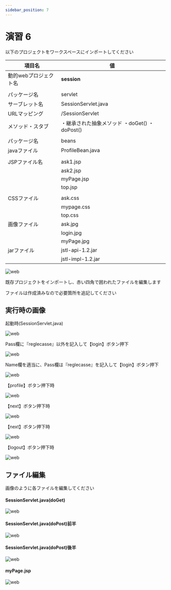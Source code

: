 ```yaml
---
sidebar_position: 7
---
```


# 演習 6

以下のプロジェクトをワークスペースにインポートしてください

| 項目名 | 値 |
| --- | --- |
| 動的webプロジェクト名 | **session** |
|||
| パッケージ名 | servlet |
| サーブレット名 | SessionServlet.java |
| URLマッピング | /SessionServlet |
| メソッド・スタブ | ・継承された抽象メソッド ・doGet() ・doPost() |
|||
| パッケージ名 | beans |
| javaファイル | ProfileBean.java |
|||
| JSPファイル名 | ask1.jsp |
| | ask2.jsp |
| | myPage.jsp |
| | top.jsp |
|||
| CSSファイル | ask.css |
| | mypage.css |
| | top.css |
| 画像ファイル | ask.jpg |
| | login.jpg |
| | myPage.jpg |
| jarファイル | jstl-api-1.2.jar |
| | jstl-impl-1.2.jar |

![web](./Image/Image30.png)

既存プロジェクトをインポートし、赤い四角で囲われたファイルを編集します

ファイルは作成済みなので必要箇所を追記してください

## 実行時の画像

起動時(SessionServlet.java)

![web](./Image/Image31.png)

Pass欄に『reglecasse』以外を記入して【login】ボタン押下

![web](./Image/Image32.png)

Name欄を適当に、Pass欄は『reglecasse』を記入して【login】ボタン押下

![web](./Image/Image33.png)

【profile】ボタン押下時

![web](./Image/Image34.png)

【next】ボタン押下時

![web](./Image/Image35.png)

【next】ボタン押下時

![web](./Image/Image36.png)

【logout】ボタン押下時

![web](./Image/Image37.png)

## ファイル編集

画像のように各ファイルを編集してください

#### SessionServlet.java(doGet)

![web](./Image/Image38.png)

#### SessionServlet.java(doPost)前半

![web](./Image/Image39.png)

#### SessionServlet.java(doPost)後半

![web](./Image/Image40.png)

#### myPage.jsp

![web](./Image/Image41.png)
